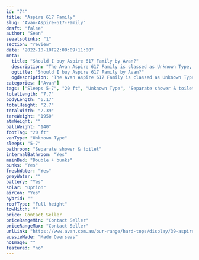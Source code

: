 ```yaml
---
id: "74"
title: "Aspire 617 Family"
slug: "Avan-Aspire-617-Family"
draft: "false"
author: "Sean"
seealsolinks: "1"
section: "review"
date: "2022-10-10T22:00:09+11:00"
meta:
  title: "Should I buy Aspire 617 Family by Avan?"
  description: "The Avan Aspire 617 Family is classed as Unknown Type, and sleeps 5-7 people. It is Made Overseas and comes in at 20 ft. It generally has Separate shower & toilet."
  ogtitle: "Should I buy Aspire 617 Family by Avan?"
  ogdescription: "The Avan Aspire 617 Family is classed as Unknown Type, and sleeps 5-7 people. It is Made Overseas and comes in at 20 ft. It generally has Separate shower & toilet."
categories: ["Avan"]
tags: ["Sleeps 5-7", "20 ft", "Unknown Type", "Separate shower & toilet", "Full height", "Price Unknown", "Made Overseas"]
totalLength: "7.7"
bodyLength: "6.17"
totalHeight: "2.7"
totalWidth: "2.39"
tareWeight: "1950"
atmWeight: ""
ballWeight: "140"
footTag: "20 ft"
vanType: "Unknown Type"
sleeps: "5-7"
bathroom: "Separate shower & toilet"
internalBathroom: "Yes"
mainBed: "Double + bunks"
bunks: "Yes"
freshWater: "Yes"
greyWater: ""
battery: "Yes"
solar: "Option"
airCon: "Yes"
hybrid: ""
roofType: "Full height"
towHitch: ""
price: Contact Seller
priceRangeMin: "Contact Seller"
priceRangeMax: "Contact Seller"
urlLink: "https://www.avan.com.au/our-range/hard-tops/display/39-aspire-564-600-series-hardtop"
aussieMade: "Made Overseas"
noImage: ""
featured: "no"
---
```

